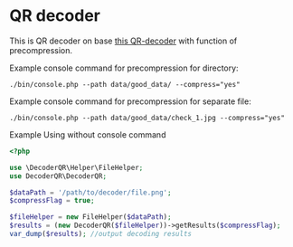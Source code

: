 # QR decoder

This is QR decoder on base [this QR-decoder](https://github.com/khanamiryan/php-qrcode-detector-decoder) 
with function of precompression.


Example console command for precompression for directory:

  `./bin/console.php --path data/good_data/ --compress="yes"`


Example console command for precompression for separate file:

  `./bin/console.php --path data/good_data/check_1.jpg --compress="yes"`
  
  
Example Using without console command

```php
<?php

use \DecoderQR\Helper\FileHelper;
use DecoderQR\DecoderQR;

$dataPath = '/path/to/decoder/file.png';
$compressFlag = true;

$fileHelper = new FileHelper($dataPath);
$results = (new DecoderQR($fileHelper))->getResults($compressFlag);
var_dump($results); //output decoding results
```
